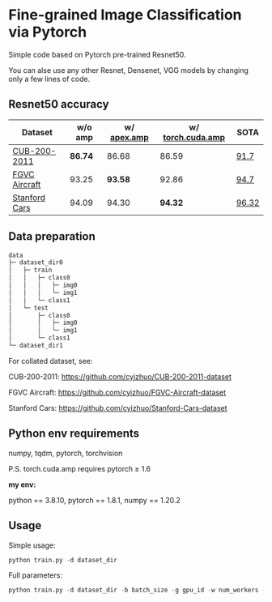 # Fine-grained Image Classification via Pytorch

Simple code based on Pytorch pre-trained Resnet50.

You can alse use any other Resnet, Densenet, VGG models by changing only a few lines of code.




## Resnet50 accuracy

| Dataset                                                      | w/o amp   | w/ [apex.amp](https://github.com/NVIDIA/apex) | w/ [torch.cuda.amp](https://pytorch.org/docs/stable/notes/amp_examples.html) | SOTA                                                         |
| ------------------------------------------------------------ | --------- | --------------------------------------------- | ------------------------------------------------------------ | ------------------------------------------------------------ |
| [CUB-200-2011](https://github.com/cyizhuo/CUB-200-2011-dataset) | **86.74** | 86.68                                         | 86.59                                                        | [91.7](https://paperswithcode.com/sota/fine-grained-image-classification-on-cub-200) |
| [FGVC Aircraft](https://github.com/cyizhuo/FGVC-Aircraft-dataset) | 93.25     | **93.58**                                     | 92.86                                                        | [94.7](https://paperswithcode.com/sota/fine-grained-image-classification-on-fgvc) |
| [Stanford Cars](https://github.com/cyizhuo/Stanford-Cars-dataset) | 94.09     | 94.30                                         | **94.32**                                                    | [96.32](https://paperswithcode.com/sota/fine-grained-image-classification-on-stanford) |




## Data preparation
```python
data
├─ dataset_dir0
│	├─ train
│	│	├─ class0
│	│	│	├─ img0
│	│	│	└─ img1
│	│	└─ class1
│	└─ test
│		├─ class0
│		│	├─ img0
│		│	└─ img1
│		└─ class1
└─ dataset_dir1
```

For collated dataset, see:

CUB-200-2011: https://github.com/cyizhuo/CUB-200-2011-dataset

FGVC Aircraft: https://github.com/cyizhuo/FGVC-Aircraft-dataset

Stanford Cars: https://github.com/cyizhuo/Stanford-Cars-dataset




## Python env requirements

numpy, tqdm, pytorch, torchvision

P.S. torch.cuda.amp requires pytorch ≥ 1.6

**my env:**

python == 3.8.10, pytorch == 1.8.1, numpy == 1.20.2





## Usage

Simple usage:
```python
python train.py -d dataset_dir
```



Full parameters:

```python
python train.py -d dataset_dir -b batch_size -g gpu_id -w num_workers -s seed -a amp -n note
```

